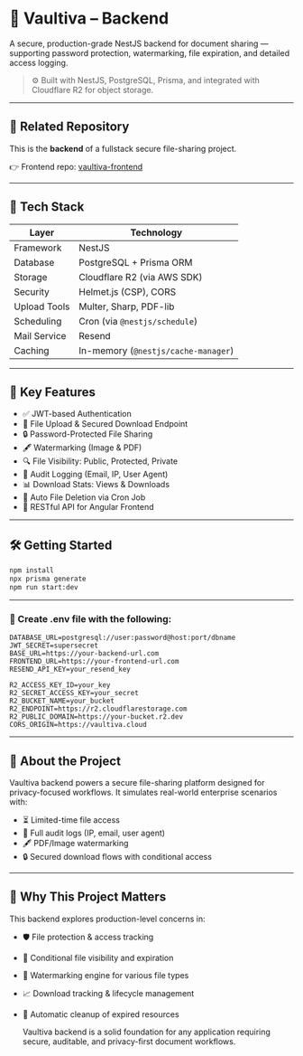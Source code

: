 # 🔐 Vaultiva – Backend

A secure, production-grade NestJS backend for document sharing — supporting password protection, watermarking, file expiration, and detailed access logging.

> ⚙️ Built with NestJS, PostgreSQL, Prisma, and integrated with Cloudflare R2 for object storage.

---

## 🔗 Related Repository

This is the **backend** of a fullstack secure file-sharing project.

👉 Frontend repo: [vaultiva-frontend](https://github.com/setyaraka/vaultiva-frontend)

---

## 🧰 Tech Stack

| Layer        | Technology                         |
|--------------|-------------------------------------|
| Framework    | NestJS                              |
| Database     | PostgreSQL + Prisma ORM             |
| Storage      | Cloudflare R2 (via AWS SDK)         |
| Security     | Helmet.js (CSP), CORS               |
| Upload Tools | Multer, Sharp, PDF-lib              |
| Scheduling   | Cron (via `@nestjs/schedule`)       |
| Mail Service | Resend                              |
| Caching      | In-memory (`@nestjs/cache-manager`) |

---

## 🔐 Key Features

- ✅ JWT-based Authentication
- 📁 File Upload & Secured Download Endpoint
- 🔒 Password-Protected File Sharing
- 🖋️ Watermarking (Image & PDF)
- 🔍 File Visibility: Public, Protected, Private
- 🧾 Audit Logging (Email, IP, User Agent)
- 📊 Download Stats: Views & Downloads
- 🧹 Auto File Deletion via Cron Job
- 🔗 RESTful API for Angular Frontend

---

## 🛠️ Getting Started

```bash
npm install
npx prisma generate
npm run start:dev
```
---

### 📄 Create .env file with the following:
```
DATABASE_URL=postgresql://user:password@host:port/dbname
JWT_SECRET=supersecret
BASE_URL=https://your-backend-url.com
FRONTEND_URL=https://your-frontend-url.com
RESEND_API_KEY=your_resend_key

R2_ACCESS_KEY_ID=your_key
R2_SECRET_ACCESS_KEY=your_secret
R2_BUCKET_NAME=your_bucket
R2_ENDPOINT=https://r2.cloudflarestorage.com
R2_PUBLIC_DOMAIN=https://your-bucket.r2.dev
CORS_ORIGIN=https://vaultiva.cloud
```
---

## 📌 About the Project

Vaultiva backend powers a secure file-sharing platform designed for privacy-focused workflows.
It simulates real-world enterprise scenarios with:
- ⏳ Limited-time file access
- 🧾 Full audit logs (IP, email, user agent)
- 🖋️ PDF/Image watermarking
- 🔒 Secured download flows with conditional access

---

## 🎯 Why This Project Matters

This backend explores production-level concerns in:
- 🛡️ File protection & access tracking
- 🔐 Conditional file visibility and expiration
- 🧠 Watermarking engine for various file types
- 📈 Download tracking & lifecycle management
- 🧹 Automatic cleanup of expired resources
  
    Vaultiva backend is a solid foundation for any application requiring secure, auditable, and privacy-first document workflows.
